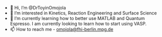 - 👋 Hi, I’m @DrToyinOmojola
- 👀 I’m interested in Kinetics, Reaction Engineering and Surface Science
- 🌱 I’m currently learning how to better use MATLAB and Quantum Espresso. I am currently looking to learn how to start using VASP. 
- 📫 How to reach me - omojola@fhi-berlin.mpg.de

<!---
ToyinOmojola/ToyinOmojola is a ✨ special ✨ repository because its `README.md` (this file) appears on your GitHub profile.
You can click the Preview link to take a look at your changes.
--->

